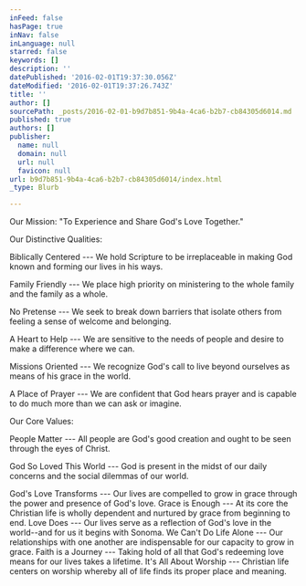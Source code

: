 ```yaml
---
inFeed: false
hasPage: true
inNav: false
inLanguage: null
starred: false
keywords: []
description: ''
datePublished: '2016-02-01T19:37:30.056Z'
dateModified: '2016-02-01T19:37:26.743Z'
title: ''
author: []
sourcePath: _posts/2016-02-01-b9d7b851-9b4a-4ca6-b2b7-cb84305d6014.md
published: true
authors: []
publisher:
  name: null
  domain: null
  url: null
  favicon: null
url: b9d7b851-9b4a-4ca6-b2b7-cb84305d6014/index.html
_type: Blurb

---
```

Our Mission: "To Experience and Share God's Love Together." 

Our Distinctive Qualities: 

Biblically Centered --- We hold Scripture to be irreplaceable in making God known and forming our lives in his ways. 

Family Friendly --- We place high priority on ministering to the whole family and the family as a whole. 

No Pretense --- We seek to break down barriers that isolate others from feeling a sense of welcome and belonging. 

A Heart to Help --- We are sensitive to the needs of people and desire to make a difference where we can. 

Missions Oriented --- We recognize God's call to live beyond ourselves as means of his grace in the world. 

A Place of Prayer --- We are confident that God hears prayer and is capable to do much more than we can ask or imagine. 

Our Core Values: 

People Matter --- All people are God's good creation and ought to be seen through the eyes of Christ. 

God So Loved This World --- God is present in the midst of our daily concerns and the social dilemmas of our world. 

God's Love Transforms --- Our lives are compelled to grow in grace through the power and presence of God's love.
Grace is Enough --- At its core the Christian life is wholly dependent and nurtured by grace from beginning to end.
Love Does --- Our lives serve as a reflection of God's love in the world--and for us it begins with Sonoma.
We Can't Do Life Alone --- Our relationships with one another are indispensable for our capacity to grow in grace.
Faith is a Journey --- Taking hold of all that God's redeeming love means for our lives takes a lifetime.
It's All About Worship --- Christian life centers on worship whereby all of life finds its proper place and meaning.